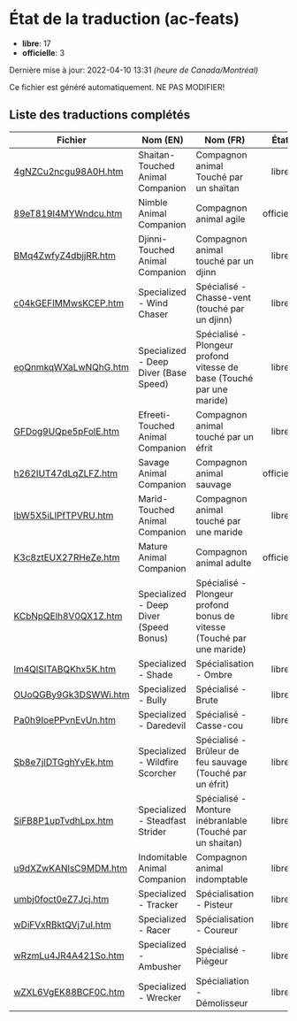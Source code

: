 # État de la traduction (ac-feats)

 * **libre**: 17
 * **officielle**: 3


Dernière mise à jour: 2022-04-10 13:31 *(heure de Canada/Montréal)*

Ce fichier est généré automatiquement. NE PAS MODIFIER!
## Liste des traductions complétés

| Fichier   | Nom (EN)    | Nom (FR)    | État |
|-----------|-------------|-------------|:----:|
|[4gNZCu2ncgu98A0H.htm](ac-feats/4gNZCu2ncgu98A0H.htm)|Shaitan-Touched Animal Companion|Compagnon animal Touché par un shaïtan|libre|
|[89eT819I4MYWndcu.htm](ac-feats/89eT819I4MYWndcu.htm)|Nimble Animal Companion|Compagnon animal agile|officielle|
|[BMq4ZwfyZ4dbjjRR.htm](ac-feats/BMq4ZwfyZ4dbjjRR.htm)|Djinni-Touched Animal Companion|Compagnon animal touché par un djinn|libre|
|[c04kGEFIMMwsKCEP.htm](ac-feats/c04kGEFIMMwsKCEP.htm)|Specialized - Wind Chaser|Spécialisé - Chasse-vent (touché par un djinn)|libre|
|[eoQnmkqWXaLwNQhG.htm](ac-feats/eoQnmkqWXaLwNQhG.htm)|Specialized - Deep Diver (Base Speed)|Spécialisé - Plongeur profond vitesse de base (Touché par une maride)|libre|
|[GFDog9UQpe5pFolE.htm](ac-feats/GFDog9UQpe5pFolE.htm)|Efreeti-Touched Animal Companion|Compagnon animal touché par un éfrit|libre|
|[h262IUT47dLqZLFZ.htm](ac-feats/h262IUT47dLqZLFZ.htm)|Savage Animal Companion|Compagnon animal sauvage|officielle|
|[IbW5X5iLlPfTPVRU.htm](ac-feats/IbW5X5iLlPfTPVRU.htm)|Marid-Touched Animal Companion|Compagnon animal touché par une maride|libre|
|[K3c8ztEUX27RHeZe.htm](ac-feats/K3c8ztEUX27RHeZe.htm)|Mature Animal Companion|Compagnon animal adulte|officielle|
|[KCbNpQElh8V0QX1Z.htm](ac-feats/KCbNpQElh8V0QX1Z.htm)|Specialized - Deep Diver (Speed Bonus)|Spécialisé - Plongeur profond bonus de vitesse (Touché par une maride)|libre|
|[lm4QlSITABQKhx5K.htm](ac-feats/lm4QlSITABQKhx5K.htm)|Specialized - Shade|Spécialisation - Ombre|libre|
|[OUoQGBy9Gk3DSWWi.htm](ac-feats/OUoQGBy9Gk3DSWWi.htm)|Specialized - Bully|Spécialisé - Brute|libre|
|[Pa0h9IoePPvnEvUn.htm](ac-feats/Pa0h9IoePPvnEvUn.htm)|Specialized - Daredevil|Spécialisé - Casse-cou|libre|
|[Sb8e7jIDTGghYvEk.htm](ac-feats/Sb8e7jIDTGghYvEk.htm)|Specialized - Wildfire Scorcher|Spécialisé - Brûleur de feu sauvage (Touché par un éfrit)|libre|
|[SiFB8P1upTvdhLpx.htm](ac-feats/SiFB8P1upTvdhLpx.htm)|Specialized - Steadfast Strider|Spécialisé - Monture inébranlable (Touché par un shaitan)|libre|
|[u9dXZwKANlsC9MDM.htm](ac-feats/u9dXZwKANlsC9MDM.htm)|Indomitable Animal Companion|Compagnon animal indomptable|libre|
|[umbj0foct0eZ7Jcj.htm](ac-feats/umbj0foct0eZ7Jcj.htm)|Specialized - Tracker|Spécialisation - Pisteur|libre|
|[wDiFVxRBktQVj7uI.htm](ac-feats/wDiFVxRBktQVj7uI.htm)|Specialized - Racer|Spécialisation - Coureur|libre|
|[wRzmLu4JR4A421So.htm](ac-feats/wRzmLu4JR4A421So.htm)|Specialized - Ambusher|Spécialisé - Piègeur|libre|
|[wZXL6VgEK88BCF0C.htm](ac-feats/wZXL6VgEK88BCF0C.htm)|Specialized - Wrecker|Spécialiation - Démolisseur|libre|
